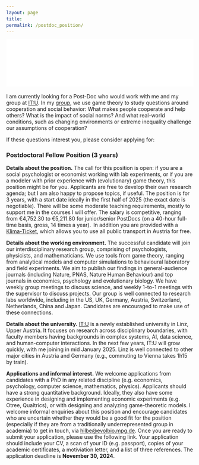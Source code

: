 ```yaml
---
layout: page
title: 
permalink: /postdoc_position/
---
```


![IT:U](/itulogo.png "interdisciplinary transformation university austria")

I am currently looking for a Post-Doc who would work with me and my group at [IT:U](https://it-u.at/en/research/research-groups/game-theory-and-evolutionary-dynamics/). 
In my [group](http://web.evolbio.mpg.de/social-behaviour/), we use game theory to study questions around cooperation and social behavior: What makes people cooperate and help others? What is the impact of social norms? And what real-world conditions, such as changing environments or extreme inequality challenge our assumptions of cooperation?

If these questions interest you, please consider applying for:
### Postdoctoral Fellow Position (3 years)

**Details about the position.** The call for this position is open: if you are a social psychologist or economist working with lab experiments, or if you are a modeler with prior experience with (evolutionary) game theory, this position might be for you. 
Applicants are free to develop their own research agenda; but I am also happy to propose topics, if useful. 
The position is for 3 years, with a start date ideally in the first half of 2025 (the exact date is negotiable). 
There will be some moderate teaching requirements, mostly to support me in the courses I will offer. 
The salary is competitive, ranging from €4,752.30 to €5,211.80 for junior/senior PostDocs (on a 40-hour full-time basis, gross, 14 times a year).  
In addition you are provided with a [Klima-Ticket](https://www.klimaticket.at/en/home/), which allows you to use all public transport in Austria for free. 

**Details about the working environment.** 
The successful candidate will join our interdisciplinary research group, comprising of psychologists, physicists, and mathematicians. We use tools from game theory, ranging from analytical models and computer simulations to behavioural laboratory and field experiments. We aim to publish our findings in general-audience journals (including Nature, PNAS, Nature Human Behaviour) and top journals in economics, psychology and evolutionary biology. We have weekly group meetings to discuss science, and weekly 1-to-1 meetings with the supervisor to discuss projects. Our group is well connected to research labs worldwide, including in the US, UK, Germany, Austria, Switzerland, Netherlands, China and Japan. Candidates are encouraged to make use of these connections. 

**Details about the university.** 
[IT:U](https://it-u.at/en) is a newly established university in Linz, Upper Austria. 
It focuses on research across disciplinary boundaries, with faculty members having backgrounds in complex systems, AI, data science, and human-computer interactions. 
In the next few years, IT:U will grow quickly, with me joining in mid January 2025. 
Linz is well connected to other major cities in Austria and Germany (e.g., commuting to Vienna takes 1h15 by train). 

**Applications and informal interest.**
We welcome applications from candidates with a PhD in any related discipline (e.g. economics, psychology, computer science, mathematics, physics). 
Applicants should have a strong quantitative background.
Ideally, they also have some experience in designing and implementing economic experiments (e.g. Otree, Qualtrics), or with designing and analyzing game-theoretic models. 
I welcome informal enquiries about this position and encourage candidates who are uncertain whether they would be a good fit for the position (especially if they are from a traditionally underrepresented group in academia) to get in touch, via hilbe@evolbio.mpg.de.
Once you are ready to submit your application, please use the following link. 
Your application should include your CV, a scan of your ID (e.g. passport), copies of your academic certificates, a motiviation letter, and a list of three references. 
The application deadline is **November 30, 2024**.
